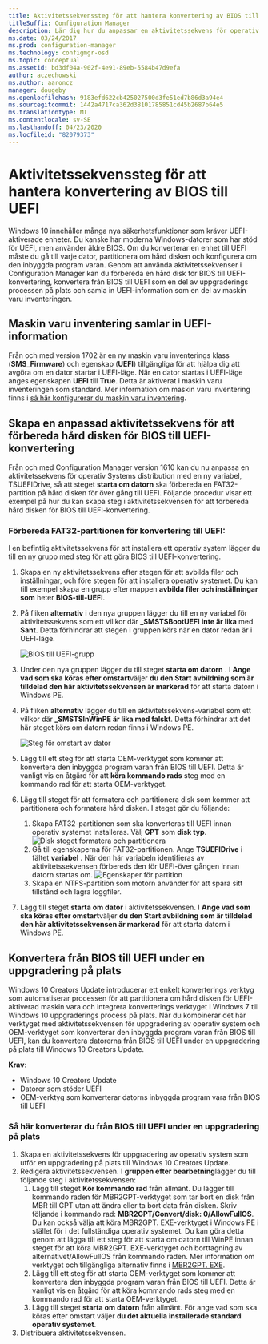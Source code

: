 ```yaml
---
title: Aktivitetssekvenssteg för att hantera konvertering av BIOS till UEFI
titleSuffix: Configuration Manager
description: Lär dig hur du anpassar en aktivitetssekvens för operativ Systems distribution för att förbereda en FAT32-partition för över gång till UEFI.
ms.date: 03/24/2017
ms.prod: configuration-manager
ms.technology: configmgr-osd
ms.topic: conceptual
ms.assetid: bd3df04a-902f-4e91-89eb-5584b47d9efa
author: aczechowski
ms.author: aaroncz
manager: dougeby
ms.openlocfilehash: 9183efd622cb425027500d3fe51ed7b86d3a94e4
ms.sourcegitcommit: 1442a4717ca362d38101785851cd45b2687b64e5
ms.translationtype: MT
ms.contentlocale: sv-SE
ms.lasthandoff: 04/23/2020
ms.locfileid: "82079373"
---
```

# <a name="task-sequence-steps-to-manage-bios-to-uefi-conversion"></a>Aktivitetssekvenssteg för att hantera konvertering av BIOS till UEFI
Windows 10 innehåller många nya säkerhetsfunktioner som kräver UEFI-aktiverade enheter. Du kanske har moderna Windows-datorer som har stöd för UEFI, men använder äldre BIOS. Om du konverterar en enhet till UEFI måste du gå till varje dator, partitionera om hård disken och konfigurera om den inbyggda program varan. Genom att använda aktivitetssekvenser i Configuration Manager kan du förbereda en hård disk för BIOS till UEFI-konvertering, konvertera från BIOS till UEFI som en del av uppgraderings processen på plats och samla in UEFI-information som en del av maskin varu inventeringen.

## <a name="hardware-inventory-collects-uefi-information"></a>Maskin varu inventering samlar in UEFI-information
Från och med version 1702 är en ny maskin varu inventerings klass (**SMS_Firmware**) och egenskap (**UEFI**) tillgängliga för att hjälpa dig att avgöra om en dator startar i UEFI-läge. När en dator startas i UEFI-läge anges egenskapen **UEFI** till **True**. Detta är aktiverat i maskin varu inventeringen som standard. Mer information om maskin varu inventering finns i [så här konfigurerar du maskin varu inventering](../../core/clients/manage/inventory/configure-hardware-inventory.md).

## <a name="create-a-custom-task-sequence-to-prepare-the-hard-drive-for-bios-to-uefi-conversion"></a>Skapa en anpassad aktivitetssekvens för att förbereda hård disken för BIOS till UEFI-konvertering
Från och med Configuration Manager version 1610 kan du nu anpassa en aktivitetssekvens för operativ Systems distribution med en ny variabel, TSUEFIDrive, så att steget **starta om datorn** ska förbereda en FAT32-partition på hård disken för över gång till UEFI. Följande procedur visar ett exempel på hur du kan skapa steg i aktivitetssekvensen för att förbereda hård disken för BIOS till UEFI-konvertering.

### <a name="to-prepare-the-fat32-partition-for-the-conversion-to-uefi"></a>Förbereda FAT32-partitionen för konvertering till UEFI:
I en befintlig aktivitetssekvens för att installera ett operativ system lägger du till en ny grupp med steg för att göra BIOS till UEFI-konvertering.

1. Skapa en ny aktivitetssekvens efter stegen för att avbilda filer och inställningar, och före stegen för att installera operativ systemet. Du kan till exempel skapa en grupp efter mappen **avbilda filer och inställningar som** heter **BIOS-till-UEFI**.
2. På fliken **alternativ** i den nya gruppen lägger du till en ny variabel för aktivitetssekvens som ett villkor där **_SMSTSBootUEFI** **inte är lika** med **Sant**. Detta förhindrar att stegen i gruppen körs när en dator redan är i UEFI-läge.

   ![BIOS till UEFI-grupp](../../core/get-started/media/BIOS-to-UEFI-group.png)
3. Under den nya gruppen lägger du till steget **starta om datorn** . I **Ange vad som ska köras efter omstart**väljer **du den Start avbildning som är tilldelad den här aktivitetssekvensen är markerad** för att starta datorn i Windows PE.  
4. På fliken **alternativ** lägger du till en aktivitetssekvens-variabel som ett villkor där **_SMSTSInWinPE är lika med falskt**. Detta förhindrar att det här steget körs om datorn redan finns i Windows PE.

   ![Steg för omstart av dator](../../core/get-started/media/restart-in-windows-pe.png)
5. Lägg till ett steg för att starta OEM-verktyget som kommer att konvertera den inbyggda program varan från BIOS till UEFI. Detta är vanligt vis en åtgärd för att **köra kommando rads** steg med en kommando rad för att starta OEM-verktyget.
6. Lägg till steget för att formatera och partitionera disk som kommer att partitionera och formatera hård disken. I steget gör du följande:
   1. Skapa FAT32-partitionen som ska konverteras till UEFI innan operativ systemet installeras. Välj **GPT** som **disk typ**.
    ![Disk steget formatera och partitionera](../media/format-and-partition-disk.png)
   2. Gå till egenskaperna för FAT32-partitionen. Ange **TSUEFIDrive** i fältet **variabel** . När den här variabeln identifieras av aktivitetssekvensen förbereds den för UEFI-över gången innan datorn startas om.
    ![Egenskaper för partition](../../core/get-started/media/partition-properties.png)
   3. Skapa en NTFS-partition som motorn använder för att spara sitt tillstånd och lagra loggfiler.
7. Lägg till steget **starta om dator** i aktivitetssekvensen. I **Ange vad som ska köras efter omstart**väljer **du den Start avbildning som är tilldelad den här aktivitetssekvensen är markerad** för att starta datorn i Windows PE.  

## <a name="convert-from-bios-to-uefi-during-an-in-place-upgrade"></a>Konvertera från BIOS till UEFI under en uppgradering på plats
Windows 10 Creators Update introducerar ett enkelt konverterings verktyg som automatiserar processen för att partitionera om hård disken för UEFI-aktiverad maskin vara och integrera konverterings verktyget i Windows 7 till Windows 10 uppgraderings process på plats. När du kombinerar det här verktyget med aktivitetssekvensen för uppgradering av operativ system och OEM-verktyget som konverterar den inbyggda program varan från BIOS till UEFI, kan du konvertera datorerna från BIOS till UEFI under en uppgradering på plats till Windows 10 Creators Update.

**Krav**:
- Windows 10 Creators Update
- Datorer som stöder UEFI
- OEM-verktyg som konverterar datorns inbyggda program vara från BIOS till UEFI

### <a name="to-convert-from-bios-to-uefi-during-an-in-place-upgrade"></a>Så här konverterar du från BIOS till UEFI under en uppgradering på plats
1. Skapa en aktivitetssekvens för uppgradering av operativ system som utför en uppgradering på plats till Windows 10 Creators Update.
2. Redigera aktivitetssekvensen. I **gruppen efter bearbetning**lägger du till följande steg i aktivitetssekvensen:
   1. Lägg till steget **Kör kommando rad** från allmänt. Du lägger till kommando raden för MBR2GPT-verktyget som tar bort en disk från MBR till GPT utan att ändra eller ta bort data från disken. Skriv följande i kommando rad: **MBR2GPT/Convert/disk: 0/AllowFullOS**. Du kan också välja att köra MBR2GPT. EXE-verktyget i Windows PE i stället för i det fullständiga operativ systemet. Du kan göra detta genom att lägga till ett steg för att starta om datorn till WinPE innan steget för att köra MBR2GPT. EXE-verktyget och borttagning av alternativet/AllowFullOS från kommando raden. Mer information om verktyget och tillgängliga alternativ finns i [MBR2GPT. EXE](https://technet.microsoft.com/itpro/windows/deploy/mbr-to-gpt).
   2. Lägg till ett steg för att starta OEM-verktyget som kommer att konvertera den inbyggda program varan från BIOS till UEFI. Detta är vanligt vis en åtgärd för att köra kommando rads steg med en kommando rad för att starta OEM-verktyget.
   3. Lägg till steget **starta om datorn** från allmänt. För ange vad som ska köras efter omstart väljer **du det aktuella installerade standard operativ systemet**.
3. Distribuera aktivitetssekvensen.
